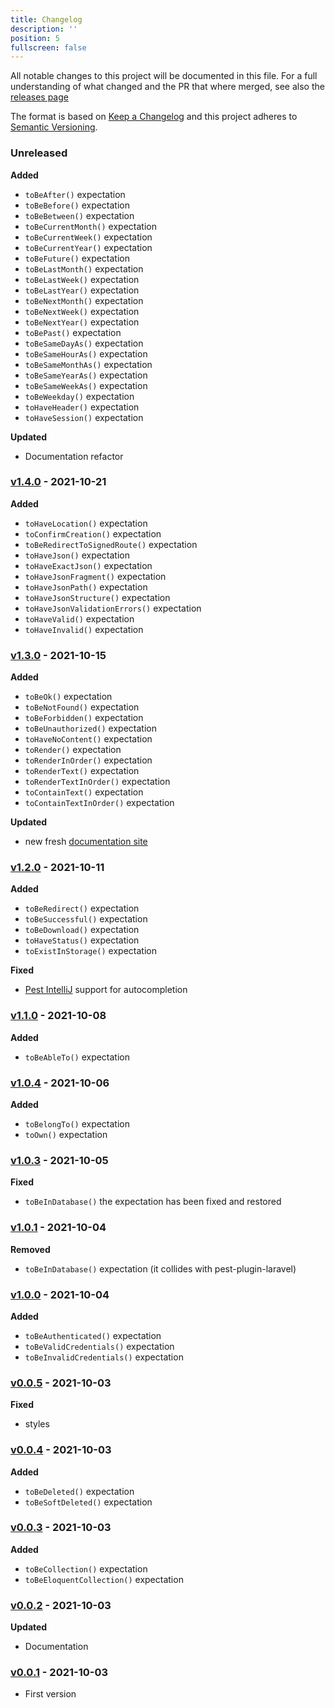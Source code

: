 ```yaml
---
title: Changelog
description: ''
position: 5
fullscreen: false
---
```


All notable changes to this project will be documented in this file. For a full understanding of what changed and the PR that where merged, see also the [releases page](/releases)

The format is based on [Keep a Changelog](http://keepachangelog.com/)
and this project adheres to [Semantic Versioning](http://semver.org/).

### Unreleased

**Added**

- `toBeAfter()` expectation
- `toBeBefore()` expectation
- `toBeBetween()` expectation
- `toBeCurrentMonth()` expectation
- `toBeCurrentWeek()` expectation
- `toBeCurrentYear()` expectation
- `toBeFuture()` expectation
- `toBeLastMonth()` expectation
- `toBeLastWeek()` expectation
- `toBeLastYear()` expectation
- `toBeNextMonth()` expectation
- `toBeNextWeek()` expectation
- `toBeNextYear()` expectation
- `toBePast()` expectation
- `toBeSameDayAs()` expectation
- `toBeSameHourAs()` expectation
- `toBeSameMonthAs()` expectation
- `toBeSameYearAs()` expectation
- `toBeSameWeekAs()` expectation
- `toBeWeekday()` expectation
- `toHaveHeader()` expectation
- `toHaveSession()` expectation

**Updated**

- Documentation refactor

### [v1.4.0](https://github.com/pestphp/defstudio-plugin-laravel-expectations/compare/v1.3.0...v1.4.0) - 2021-10-21

**Added**

- `toHaveLocation()` expectation
- `toConfirmCreation()` expectation
- `toBeRedirectToSignedRoute()` expectation
- `toHaveJson()` expectation
- `toHaveExactJson()` expectation
- `toHaveJsonFragment()` expectation
- `toHaveJsonPath()` expectation
- `toHaveJsonStructure()` expectation
- `toHaveJsonValidationErrors()` expectation
- `toHaveValid()` expectation
- `toHaveInvalid()` expectation

### [v1.3.0](https://github.com/pestphp/defstudio-plugin-laravel-expectations/compare/v1.2.0...v1.3.0) - 2021-10-15

**Added**
- `toBeOk()` expectation
- `toBeNotFound()` expectation
- `toBeForbidden()` expectation
- `toBeUnauthorized()` expectation
- `toHaveNoContent()` expectation
- `toRender()` expectation
- `toRenderInOrder()` expectation
- `toRenderText()` expectation
- `toRenderTextInOrder()` expectation
- `toContainText()` expectation
- `toContainTextInOrder()` expectation

**Updated**
- new fresh [documentation site](https://def-studio.github.io/pest-plugin-laravel-expectations)


### [v1.2.0](https://github.com/pestphp/defstudio-plugin-laravel-expectations/compare/v1.1.0...v1.2.0) - 2021-10-11

**Added**

- `toBeRedirect()` expectation
- `toBeSuccessful()` expectation
- `toBeDownload()` expectation
- `toHaveStatus()` expectation
- `toExistInStorage()` expectation

**Fixed**

- [Pest IntelliJ](https://github.com/pestphp/pest-intellij) support for autocompletion

### [v1.1.0](https://github.com/pestphp/defstudio-plugin-laravel-expectations/compare/v1.0.4...v1.1.0) - 2021-10-08

**Added**
- `toBeAbleTo()` expectation

### [v1.0.4](https://github.com/pestphp/defstudio-plugin-laravel-expectations/compare/v1.0.3...v1.0.4) - 2021-10-06

**Added**

- `toBelongTo()` expectation
- `toOwn()` expectation

### [v1.0.3](https://github.com/pestphp/defstudio-plugin-laravel-expectations/compare/v1.0.1...v1.0.3) - 2021-10-05

**Fixed**

- `toBeInDatabase()` the expectation has been fixed and restored


### [v1.0.1](https://github.com/pestphp/defstudio-plugin-laravel-expectations/compare/v1.0.0...v1.0.1) - 2021-10-04

**Removed**

- `toBeInDatabase()` expectation (it collides with pest-plugin-laravel)

### [v1.0.0](https://github.com/pestphp/defstudio-plugin-laravel-expectations/compare/v0.0.5...v1.0.0) - 2021-10-04

**Added**

- `toBeAuthenticated()` expectation
- `toBeValidCredentials()` expectation
- `toBeInvalidCredentials()` expectation

### [v0.0.5](https://github.com/pestphp/defstudio-plugin-laravel-expectations/compare/v0.0.4...v0.0.5) - 2021-10-03

**Fixed**

- styles

### [v0.0.4](https://github.com/pestphp/defstudio-plugin-laravel-expectations/compare/v0.0.3...v0.0.4) - 2021-10-03

**Added**

- `toBeDeleted()` expectation
- `toBeSoftDeleted()` expectation

### [v0.0.3](https://github.com/pestphp/defstudio-plugin-laravel-expectations/compare/v0.0.2...v0.0.3) - 2021-10-03

**Added**

- `toBeCollection()` expectation
- `toBeEloquentCollection()` expectation

### [v0.0.2](https://github.com/pestphp/defstudio-plugin-laravel-expectations/compare/v0.0.1...v0.0.2) - 2021-10-03

**Updated**

- Documentation

### [v0.0.1](https://github.com/def-studio/pest-plugin-laravel-expectations/tree/v0.0.1) - 2021-10-03

- First version
